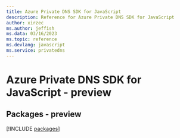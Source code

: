 ```yaml
---
title: Azure Private DNS SDK for JavaScript
description: Reference for Azure Private DNS SDK for JavaScript
author: xirzec
ms.author: jeffish
ms.data: 03/16/2023
ms.topic: reference
ms.devlang: javascript
ms.service: privatedns
---
```

# Azure Private DNS SDK for JavaScript - preview
## Packages - preview
[!INCLUDE [packages](private-dns-index.md)]